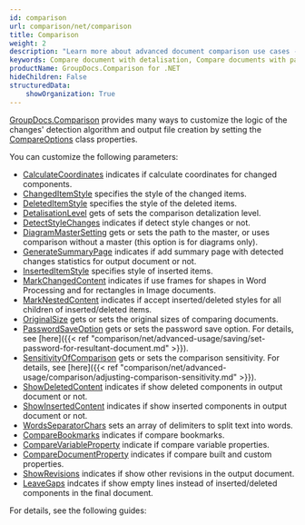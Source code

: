 ```yaml
---
id: comparison
url: comparison/net/comparison
title: Comparison
weight: 2
description: "Learn more about advanced document comparison use cases - how to adjust comparison detalisation level, get changed elements coordinates, detect style detection and many more using GroupDocs.Comparison for .NET"
keywords: Compare document with detalisation, Compare documents with password
productName: GroupDocs.Comparison for .NET
hideChildren: False
structuredData:
    showOrganization: True
---
```

[GroupDocs.Comparison](https://products.groupdocs.com/comparison/net) provides many ways to customize the logic of the changes' detection algorithm and output file creation by setting the [CompareOptions](https://reference.groupdocs.com/comparison/net/groupdocs.comparison.options/compareoptions) class properties.   

You can customize the following parameters:

*   [CalculateCoordinates](https://reference.groupdocs.com/comparison/net/groupdocs.comparison.options/compareoptions/properties/calculatecoordinates) indicates if calculate coordinates for changed components.
*   [ChangedItemStyle](https://reference.groupdocs.com/comparison/net/groupdocs.comparison.options/compareoptions/properties/changeditemstyle) specifies the style of the changed items.
*   [DeletedItemStyle](https://reference.groupdocs.com/comparison/net/groupdocs.comparison.options/compareoptions/properties/deleteditemstyle) specifies the style of the deleted items.
*   [DetalisationLevel](https://reference.groupdocs.com/comparison/net/groupdocs.comparison.options/compareoptions/properties/detalisationlevel) gets of sets the comparison detalization level.
*   [DetectStyleChanges](https://reference.groupdocs.com/comparison/net/groupdocs.comparison.options/compareoptions/properties/detectstylechanges) indicates if  detect style changes or not.
*   [DiagramMasterSetting](https://reference.groupdocs.com/comparison/net/groupdocs.comparison.options/compareoptions/properties/diagrammastersetting) gets or sets the path to the master, or uses comparison without a master (this option is for diagrams only).
*   [GenerateSummaryPage](https://reference.groupdocs.com/comparison/net/groupdocs.comparison.options/compareoptions/properties/generatesummarypage) indicates if add summary page with detected changes statistics for output document or not.
*   [InsertedItemStyle](https://reference.groupdocs.com/comparison/net/groupdocs.comparison.options/compareoptions/properties/inserteditemstyle) specifies style of inserted items.
*   [MarkChangedContent](https://reference.groupdocs.com/comparison/net/groupdocs.comparison.options/compareoptions/properties/markchangedcontent) indicates if use frames for shapes in Word Processing and for rectangles in Image documents.
*   [MarkNestedContent](https://reference.groupdocs.com/comparison/net/groupdocs.comparison.options/compareoptions/properties/marknestedcontent) indicates if accept inserted/deleted styles for all children of inserted/deleted items.
*   [OriginalSize](https://reference.groupdocs.com/comparison/net/groupdocs.comparison.options/compareoptions/properties/originalsize) gets or sets the original sizes of comparing documents.
*   [PasswordSaveOption](https://reference.groupdocs.com/comparison/net/groupdocs.comparison.options/compareoptions/properties/passwordsaveoption) gets or sets the password save option. For details, see [here]({{< ref "comparison/net/advanced-usage/saving/set-password-for-resultant-document.md" >}}).
*   [SensitivityOfComparison](https://reference.groupdocs.com/comparison/net/groupdocs.comparison.options/compareoptions/properties/sensitivityofcomparison) gets or sets the comparison sensitivity. For details, see [here]({{< ref "comparison/net/advanced-usage/comparison/adjusting-comparison-sensitivity.md" >}}).
*   [ShowDeletedContent](https://reference.groupdocs.com/comparison/net/groupdocs.comparison.options/compareoptions/properties/showdeletedcontent) indicates if show deleted components in output document or not.
*   [ShowInsertedContent](https://reference.groupdocs.com/comparison/net/groupdocs.comparison.options/compareoptions/properties/showinsertedcontent) indicates if show inserted components in output document or not.
*   [WordsSeparatorChars](https://reference.groupdocs.com/comparison/net/groupdocs.comparison.options/compareoptions/properties/wordsseparatorchars) sets an array of delimiters to split text into words.
*   [CompareBookmarks](https://reference.groupdocs.com/comparison/net/groupdocs.comparison.options/compareoptions/properties/comparebookmarks) indicates if compare bookmarks.
*   [CompareVariableProperty](https://reference.groupdocs.com/comparison/net/groupdocs.comparison.options/compareoptions/properties/comparevariableproperty) indicate if compare variable properties.
*   [CompareDocumentProperty](https://reference.groupdocs.com/comparison/net/groupdocs.comparison.options/compareoptions/properties/comparedocumentproperty) indicates if compare built and custom properties.
*   [ShowRevisions](https://reference.groupdocs.com/comparison/net/groupdocs.comparison.options/compareoptions/properties/showrevisions) indicates if show other revisions in the output document.
*   [LeaveGaps](https://reference.groupdocs.com/comparison/net/groupdocs.comparison.options/compareoptions/properties/leavegaps) indcates if show empty lines instead of inserted/deleted components in the final document.

For details, see the following guides:

